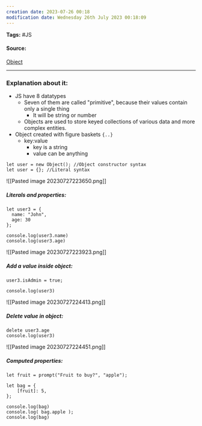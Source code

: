 ```yaml
---
creation date: 2023-07-26 00:18
modification date: Wednesday 26th July 2023 00:18:09
---
```


**Tags:** #JS 

#### Source:
[Object](https://javascript.info/object)

--------------------------------------

### Explanation about it:

* JS have 8 datatypes
	* Seven of them are called "primitive", because their values contain only a single thing
		* It will be string or number
	* Objects are used to store keyed collections of various data and more complex entities.
* Object created with figure baskets `{..}`
	* key:value
		* key is a string
		* value can be anything

```
let user = new Object(); //Object constructor syntax
let user = {}; //Literal syntax
```


![[Pasted image 20230727223650.png]]


##### Literals and properties:

```
let user3 = {
  name: "John",
  age: 30
};

console.log(user3.name)
console.log(user3.age)
```

![[Pasted image 20230727223923.png]]

##### Add a value inside object:

```
user3.isAdmin = true;

console.log(user3)
```

![[Pasted image 20230727224413.png]]

##### Delete value in object:

```
delete user3.age
console.log(user3)
```

![[Pasted image 20230727224451.png]]


##### Computed properties:

```
let fruit = prompt("Fruit to buy?", "apple");

let bag = {
	[fruit]: 5,
};

console.log(bag)
console.log( bag.apple ); 
console.log(bag)
```